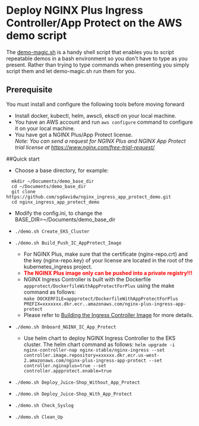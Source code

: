 # Deploy NGINX Plus Ingress Controller/App Protect on the AWS demo script

The [demo-magic.sh](https://github.com/paxtonhare/demo-magic) is a handy shell script that enables you to script repeatable demos in a bash environment so you don't have to type as you present. Rather than trying to type commands when presenting you simply script them and let demo-magic.sh run
them for you.

## Prerequisite

You must install and configure the following tools before moving forward

- Install docker, kubectl, helm, awscli, eksctl on your local machine.
- You have an AWS account and run `aws configure` command to configure it on your local machine.
- You have got a NGINX Plus/App Protect license.  
  _Note: You can send a request for NGINX Plus and NGINX App Protect trial license at https://www.nginx.com/free-trial-request/._

##Quick start

- Choose a base directory, for example:

```
  mkdir ~/Documents/demo_base_dir
  cd ~/Documents/demo_base_dir
  git clone https://github.com/sgdavidw/nginx_ingress_app_protect_demo.git
  cd nginx_ingress_app_protect_demo
```

- Modify the config.ini, to change the
  BASE_DIR=~/Documents/demo_base_dir

- `./demo.sh Create_EKS_Cluster`
- `./demo.sh Build_Push_IC_AppProtect_Image`
  - For NGINX Plus, make sure that the certificate (nginx-repo.crt) and the key (nginx-repo.key) of your license are located in the root of the kubernetes_ingress project.
  - <span style="color:red">**The NGINX Plus image only can be pushed into a private registry!!!**</span>
  - NGINX Ingress Controller is built with the Dockerfile `appprotect/DockerfileWithAppProtectForPlus` using the make command as follows:  
    `make DOCKERFILE=appprotect/DockerfileWithAppProtectForPlus PREFIX=xxxxxxx.dkr.ecr..amazonaws.com/nginx-plus-ingress-app-protect`
  - Please refer to [Building the Ingress Controller Image](https://docs.nginx.com/nginx-ingress-controller/installation/building-ingress-controller-image/) for more details.
- `./demo.sh Onboard_NGINX_IC_App_Protect`
  - Use helm chart to deploy NGINX Ingress Controller to the EKS cluster. The helm chart command as follows:
    `helm upgrade -i nginx-controller-nap nginx-stable/nginx-ingress --set controller.image.repository=xxxxxx.dkr.ecr.us-west-2.amazonaws.com/nginx-plus-ingress-app-protect --set controller.nginxplus=true --set controller.appprotect.enable=true`
- `./demo.sh Deploy_Juice-Shop_Without_App_Protect`
- `./demo.sh Deploy_Juice-Shop_With_App_Protect`
- `./demo.sh Check_Syslog`
- `./demo.sh Clean_Up`

